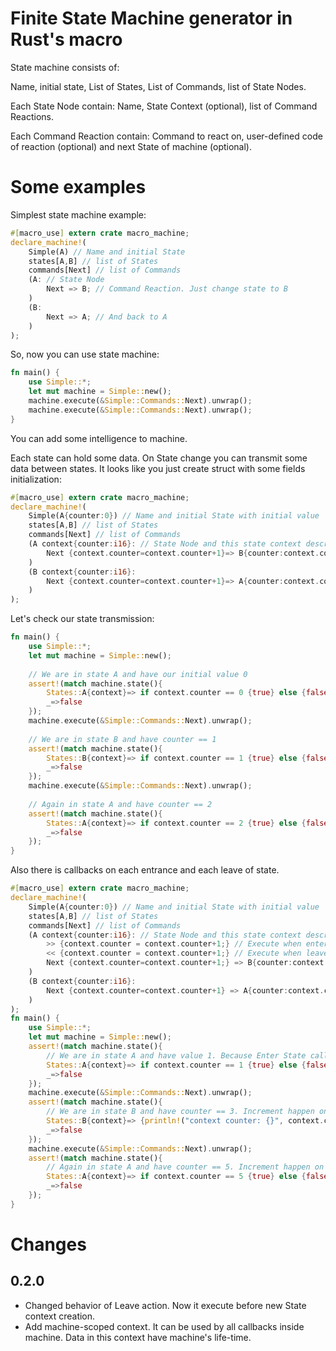 # Finite State Machine generator in Rust's macro

State machine consists of:

Name, initial state, List of States, List of Commands, list of State Nodes.

Each State Node contain: Name, State Context (optional), list of Command Reactions.

Each Command Reaction contain: Command to react on, user-defined code of reaction (optional) and next State of machine (optional).

# Some examples

Simplest state machine example:
```rust
#[macro_use] extern crate macro_machine;
declare_machine!(
    Simple(A) // Name and initial State
    states[A,B] // list of States
    commands[Next] // list of Commands
    (A: // State Node
        Next => B; // Command Reaction. Just change state to B
    )
    (B:
        Next => A; // And back to A
    )
);
```

So, now you can use state machine:

```rust
fn main() {
    use Simple::*;
    let mut machine = Simple::new();
    machine.execute(&Simple::Commands::Next).unwrap();
    machine.execute(&Simple::Commands::Next).unwrap();
}
```
You can add some intelligence to machine.

Each state can hold some data. On State change you can transmit some data between states.
It looks like you just create struct with some fields initialization:
```rust
#[macro_use] extern crate macro_machine;
declare_machine!(
    Simple(A{counter:0}) // Name and initial State with initial value
    states[A,B] // list of States
    commands[Next] // list of Commands
    (A context{counter:i16}: // State Node and this state context description with binding name
        Next {context.counter=context.counter+1}=> B{counter:context.counter}; // Command Reaction. Now on command Next we add 1 to our context. Also we change state to B and init it with our x value.
    )
    (B context{counter:i16}:
        Next {context.counter=context.counter+1}=> A{counter:context.counter};
    )
);
```

Let's check our state transmission:
```rust
fn main() {
    use Simple::*;
    let mut machine = Simple::new();
    
    // We are in state A and have our initial value 0
    assert!(match machine.state(){
        States::A{context}=> if context.counter == 0 {true} else {false},
        _=>false
    });
    machine.execute(&Simple::Commands::Next).unwrap();
    
    // We are in state B and have counter == 1
    assert!(match machine.state(){
        States::B{context}=> if context.counter == 1 {true} else {false},
        _=>false
    });
    machine.execute(&Simple::Commands::Next).unwrap();
    
    // Again in state A and have counter == 2
    assert!(match machine.state(){
        States::A{context}=> if context.counter == 2 {true} else {false},
        _=>false
    });
}
```

Also there is callbacks on each entrance and each leave of state.
 
```rust
#[macro_use] extern crate macro_machine;
declare_machine!(
    Simple(A{counter:0}) // Name and initial State with initial value
    states[A,B] // list of States
    commands[Next] // list of Commands
    (A context{counter:i16}: // State Node and this state context description with binding name
        >> {context.counter = context.counter+1;} // Execute when enter state A
        << {context.counter = context.counter+1;} // Execute when leave state A
        Next {context.counter=context.counter+1;} => B{counter:context.counter}; // Command Reaction. Now on command Next we add 1 to our context. Also we change state to B and init it with our x value.
    )
    (B context{counter:i16}:
        Next {context.counter=context.counter+1} => A{counter:context.counter};
    )
);
fn main() {
    use Simple::*;
    let mut machine = Simple::new();
    assert!(match machine.state(){
        // We are in state A and have value 1. Because Enter State callback executed.
        States::A{context}=> if context.counter == 1 {true} else {false},
        _=>false
    });
    machine.execute(&Simple::Commands::Next).unwrap();
    assert!(match machine.state(){
        // We are in state B and have counter == 3. Increment happen on User Code execution and execution of Leave state callback.
        States::B{context}=> {println!("context counter: {}", context.counter);if context.counter == 3 {true} else {false}},
        _=>false
    });
    machine.execute(&Simple::Commands::Next).unwrap();
    assert!(match machine.state(){
        // Again in state A and have counter == 5. Increment happen on User Code execution and on state A enter.
        States::A{context}=> if context.counter == 5 {true} else {false},
        _=>false
    });
}
```

# Changes
## 0.2.0
* Changed behavior of Leave action. Now it execute before new State context creation.
* Add machine-scoped context. It can be used by all callbacks inside machine. Data in this context have machine's life-time.
